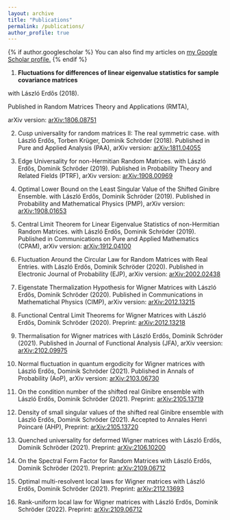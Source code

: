 ```yaml
---
layout: archive
title: "Publications"
permalink: /publications/
author_profile: true
---
```


{% if author.googlescholar %}
  You can also find my articles on <u><a href="{{author.googlescholar}}">my Google Scholar profile</a>.</u>
{% endif %}

1. **Fluctuations for differences of linear eigenvalue statistics for sample covariance matrices**  
 
with László Erdős (2018).  

Published in Random Matrices Theory and Applications (RMTA),  

arXiv version: [arXiv:1806.08751](https://arxiv.org/abs/1806.08751)

2. Cusp universality for random matrices II: The real symmetric case.
with László Erdős, Torben Krüger, Dominik Schröder (2018).
Published in Pure and Applied Analysis (PAA),
arXiv version: [arXiv:1811.04055](https://arxiv.org/abs/1811.04055)

3. Edge Universality for non-Hermitian Random Matrices.
with László Erdős, Dominik Schröder (2019).
Published in Probability Theory and Related Fields (PTRF),
arXiv version: [arXiv:1908.00969](https://arxiv.org/abs/1908.00969)

4. Optimal Lower Bound on the Least Singular Value of the Shifted Ginibre Ensemble.
with László Erdős, Dominik Schröder (2019).
Published in Probability and Mathematical Physics (PMP),
arXiv version: [arXiv:1908.01653](https://arxiv.org/abs/1908.01653)

5. Central Limit Theorem for Linear Eigenvalue Statistics of non-Hermitian Random Matrices.
with László Erdős, Dominik Schröder (2019).
Published in Communications on Pure and Applied Mathematics (CPAM),
arXiv version: [arXiv:1912.04100](https://arxiv.org/abs/1912.04100)

6. Fluctuation Around the Circular Law for Random Matrices with Real Entries.
with László Erdős, Dominik Schröder (2020).
Published in Electronic Journal of Probability (EJP),
arXiv version: [arXiv:2002.02438](https://arxiv.org/abs/2002.02438)

7. Eigenstate Thermalization Hypothesis for Wigner Matrices
with László Erdős, Dominik Schröder (2020).
Published in Communications in Mathematichal Physics (CIMP),
arXiv version: [arXiv:2012.13215](https://arxiv.org/abs/2012.13215)

8. Functional Central Limit Theorems for Wigner Matrices
with László Erdős, Dominik Schröder (2020).
Preprint: [arXiv:2012.13218](https://arxiv.org/abs/2012.13218)

9. Thermalisation for Wigner matrices
with László Erdős, Dominik Schröder (2021).
Published in Journal of Functional Analysis (JFA),
arXiv veersion: [arXiv:2102.09975](https://arxiv.org/abs/2102.09975)

10. Normal fluctuation in quantum ergodicity for Wigner matrices
with László Erdős, Dominik Schröder (2021).
Published in Annals of Probability (AoP),
arXiv version: [arXiv:2103.06730](https://arxiv.org/abs/2103.06730)

11. On the condition number of the shifted real Ginibre ensemble
with László Erdős, Dominik Schröder (2021).
Preprint: [arXiv:2105.13719](https://arxiv.org/abs/2105.13719)

12. Density of small singular values of the shifted real Ginibre ensemble
with László Erdős, Dominik Schröder (2021).
Accepted to Annales Henri Poincaré (AHP),
Preprint: [arXiv:2105.13720](https://arxiv.org/abs/2105.13720)

13. Quenched universality for deformed Wigner matrices
with László Erdős, Dominik Schröder (2021).
Preprint: [arXiv:2106.10200](https://arxiv.org/abs/2106.10200)

14. On the Spectral Form Factor for Random Matrices
with László Erdős, Dominik Schröder (2021).
Preprint: [arXiv:2109.06712](https://arxiv.org/abs/2109.06712)

15. Optimal multi-resolvent local laws for Wigner matrices
with László Erdős, Dominik Schröder (2021).
Preprint: [arXiv:2112.13693](https://arxiv.org/abs/2112.13693)

16. Rank-uniform local law for Wigner matrices
with László Erdős, Dominik Schröder (2022).
Preprint: [arXiv:2109.06712](https://arxiv.org/abs/2203.01861)
